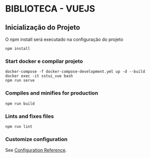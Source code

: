 # BIBLIOTECA  - VUEJS

## Inicialização do Projeto
<p>O npm install será executado na configuração do projeto</p>

```
npm install
```
### Start docker e compilar projeto
```
docker-compose -f docker-compose-development.yml up -d --build
docker exec -it sstui_vue bash
npm run serve
```

### Compiles and minifies for production
```
npm run build
```

### Lints and fixes files
```
npm run lint
```

### Customize configuration
See [Configuration Reference](https://cli.vuejs.org/config/).

